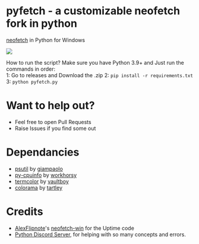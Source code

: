 # pyfetch - a customizable neofetch fork in python
[neofetch](https://github.com/dylanaraps/neofetch) in Python for Windows<br>

<img src= https://cdn.discordapp.com/attachments/532165821955440641/903123418541596682/unknown.png>

How to run the script? Make sure you have Python 3.9+ and Just run the commands in order:<br>
1: Go to releases and Download the .zip
2: `pip install -r requirements.txt`<br>
3: `python pyfetch.py`<br>

# Want to help out?
- Feel free to open Pull Requests
- Raise Issues if you find some out

# Dependancies
- [psutil](https://github.com/giampaolo/psutil) by [giampaolo](https://github.com/giampaolo)<br>
- [py-cpuinfo](https://github.com/workhorsy/py-cpuinfo) by [workhorsy](https://github.com/workhorsy)
- [termcolor](https://pypi.org/project/termcolor/) by [vaultboy](https://pypi.org/user/vaultboy/)
- [colorama](https://github.com/tartley/colorama) by [tartley](https://github.com/tartley)
# Credits
- [AlexFlipnote](https://github.com/AlexFlipnote)'s [neofetch-win](https://github.com/AlexFlipnote/neofetch-win) for the Uptime code
- [Python Discord Server](https://discord.gg/python), for helping with so many concepts and errors.
